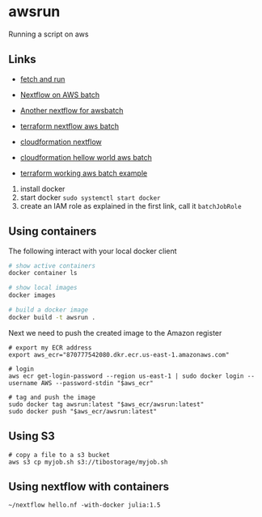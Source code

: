 # awsrun
Running a script on aws

## Links

- [fetch and run](https://aws.amazon.com/blogs/compute/creating-a-simple-fetch-and-run-aws-batch-job/)
- [Nextflow on AWS batch](https://antunderwood.gitlab.io/bioinformant-blog/posts/running_nextflow_on_aws_batch/)
- [Another nextflow for awsbatch](https://github.com/nextflow-io/awesome-nextflow)

- [terraform nextflow aws batch](https://githubmemory.com/repo/independentdatalab/tf-aws-env-nf)
- [cloudformation nextflow](https://aws.amazon.com/quickstart/biotech-blueprint/nextflow/)
- [cloudformation hellow world aws batch](https://aws.amazon.com/blogs/compute/using-aws-cloudformation-to-create-and-manage-aws-batch-resources/)

- [terraform working aws batch example](https://github.com/QuiNovas/terraform-aws-batch-compute-environment)


1. install docker
2. start docker `sudo systemctl start docker`
3. create an IAM role as explained in the first link, call it `batchJobRole`


## Using containers

The following interact with your local docker client

```bash
# show active containers
docker container ls

# show local images
docker images

# build a docker image
docker build -t awsrun .   
```

Next we need to push the created image to the Amazon register

```shell
# export my ECR address
export aws_ecr="870777542080.dkr.ecr.us-east-1.amazonaws.com"

# login
aws ecr get-login-password --region us-east-1 | sudo docker login --username AWS --password-stdin "$aws_ecr"

# tag and push the image
sudo docker tag awsrun:latest "$aws_ecr/awsrun:latest"
sudo docker push "$aws_ecr/awsrun:latest"

```


## Using S3

```shell
# copy a file to a s3 bucket
aws s3 cp myjob.sh s3://tibostorage/myjob.sh
```

## Using nextflow with containers

```
~/nextflow hello.nf -with-docker julia:1.5 
```